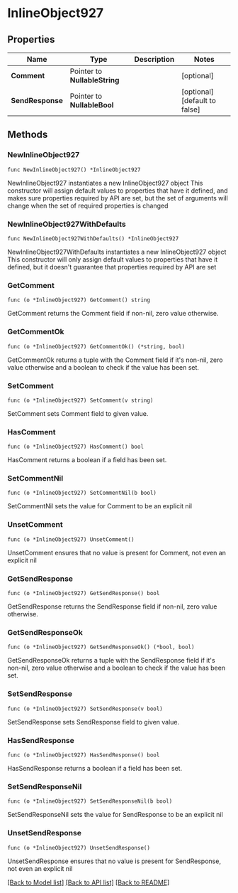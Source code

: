 # InlineObject927

## Properties

Name | Type | Description | Notes
------------ | ------------- | ------------- | -------------
**Comment** | Pointer to **NullableString** |  | [optional] 
**SendResponse** | Pointer to **NullableBool** |  | [optional] [default to false]

## Methods

### NewInlineObject927

`func NewInlineObject927() *InlineObject927`

NewInlineObject927 instantiates a new InlineObject927 object
This constructor will assign default values to properties that have it defined,
and makes sure properties required by API are set, but the set of arguments
will change when the set of required properties is changed

### NewInlineObject927WithDefaults

`func NewInlineObject927WithDefaults() *InlineObject927`

NewInlineObject927WithDefaults instantiates a new InlineObject927 object
This constructor will only assign default values to properties that have it defined,
but it doesn't guarantee that properties required by API are set

### GetComment

`func (o *InlineObject927) GetComment() string`

GetComment returns the Comment field if non-nil, zero value otherwise.

### GetCommentOk

`func (o *InlineObject927) GetCommentOk() (*string, bool)`

GetCommentOk returns a tuple with the Comment field if it's non-nil, zero value otherwise
and a boolean to check if the value has been set.

### SetComment

`func (o *InlineObject927) SetComment(v string)`

SetComment sets Comment field to given value.

### HasComment

`func (o *InlineObject927) HasComment() bool`

HasComment returns a boolean if a field has been set.

### SetCommentNil

`func (o *InlineObject927) SetCommentNil(b bool)`

 SetCommentNil sets the value for Comment to be an explicit nil

### UnsetComment
`func (o *InlineObject927) UnsetComment()`

UnsetComment ensures that no value is present for Comment, not even an explicit nil
### GetSendResponse

`func (o *InlineObject927) GetSendResponse() bool`

GetSendResponse returns the SendResponse field if non-nil, zero value otherwise.

### GetSendResponseOk

`func (o *InlineObject927) GetSendResponseOk() (*bool, bool)`

GetSendResponseOk returns a tuple with the SendResponse field if it's non-nil, zero value otherwise
and a boolean to check if the value has been set.

### SetSendResponse

`func (o *InlineObject927) SetSendResponse(v bool)`

SetSendResponse sets SendResponse field to given value.

### HasSendResponse

`func (o *InlineObject927) HasSendResponse() bool`

HasSendResponse returns a boolean if a field has been set.

### SetSendResponseNil

`func (o *InlineObject927) SetSendResponseNil(b bool)`

 SetSendResponseNil sets the value for SendResponse to be an explicit nil

### UnsetSendResponse
`func (o *InlineObject927) UnsetSendResponse()`

UnsetSendResponse ensures that no value is present for SendResponse, not even an explicit nil

[[Back to Model list]](../README.md#documentation-for-models) [[Back to API list]](../README.md#documentation-for-api-endpoints) [[Back to README]](../README.md)


